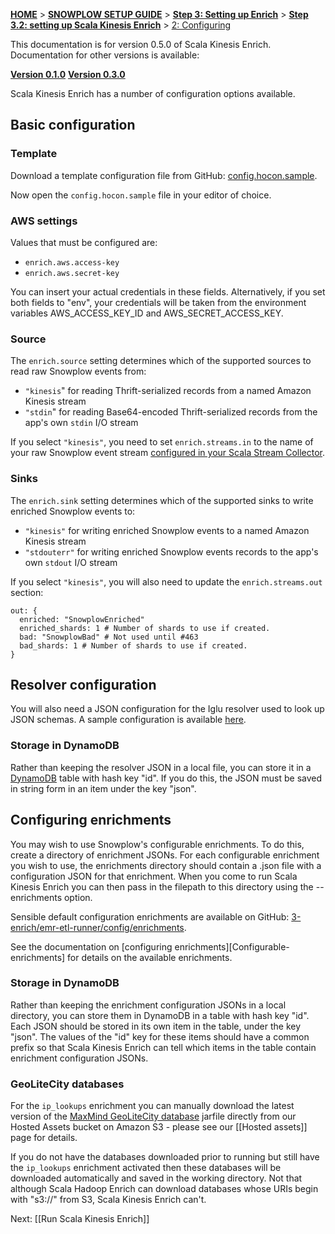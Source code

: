 <a name="top" />

[**HOME**](Home) > [**SNOWPLOW SETUP GUIDE**](Setting-up-Snowplow) > [**Step 3: Setting up Enrich**](Setting-up-enrich) > [**Step 3.2: setting up Scala Kinesis Enrich**](Setting-up-Scala-Kinesis-Enrich) > [2: Configuring](Configuring-Scala-Kinesis-Enrich)

This documentation is for version 0.5.0 of Scala Kinesis Enrich. Documentation for other versions is available:

**[Version 0.1.0][v0.1]**
**[Version 0.3.0][v0.3]**

Scala Kinesis Enrich has a number of configuration options available.

## Basic configuration

### Template

Download a template configuration file from GitHub: [config.hocon.sample][app-conf].

Now open the `config.hocon.sample` file in your editor of choice.

### AWS settings

Values that must be configured are:

+ `enrich.aws.access-key`
+ `enrich.aws.secret-key`

You can insert your actual credentials in these fields. Alternatively, if you set both fields to "env", your credentials will be taken from the environment variables AWS_ACCESS_KEY_ID and AWS_SECRET_ACCESS_KEY.

### Source

The `enrich.source` setting determines which of the supported sources to read raw Snowplow events from:

+ `"kinesis`" for reading Thrift-serialized records from a named Amazon Kinesis stream
+ `"stdin`" for reading Base64-encoded Thrift-serialized records from the app's own `stdin` I/O stream

If you select `"kinesis"`, you need to set `enrich.streams.in` to the name of your raw Snowplow event stream [configured in your Scala Stream Collector](Configure-the-Scala-Stream-Collector).

### Sinks

The `enrich.sink` setting determines which of the supported sinks to write enriched Snowplow events to:

+ `"kinesis"` for writing enriched Snowplow events to a named Amazon Kinesis stream
+ `"stdouterr"` for writing enriched Snowplow events records to the app's own `stdout` I/O stream

If you select `"kinesis"`, you will also need to update the `enrich.streams.out` section:

```
out: {
  enriched: "SnowplowEnriched"
  enriched_shards: 1 # Number of shards to use if created.
  bad: "SnowplowBad" # Not used until #463
  bad_shards: 1 # Number of shards to use if created.
}
```

## Resolver configuration

You will also need a JSON configuration for the Iglu resolver used to look up JSON schemas. A sample configuration is available [here][resolver.json.sample].

### Storage in DynamoDB

Rather than keeping the resolver JSON in a local file, you can store it in a [DynamoDB][ddb] table with hash key "id". If you do this, the JSON must be saved in string form in an item under the key "json".

 ## Configuring enrichments

You may wish to use Snowplow's configurable enrichments. To do this, create a directory of enrichment JSONs. For each configurable enrichment you wish to use, the enrichments directory should contain a .json file with a configuration JSON for that enrichment. When you come to run Scala Kinesis Enrich you can then pass in the filepath to this directory using the --enrichments option.

Sensible default configuration enrichments are available on GitHub: [3-enrich/emr-etl-runner/config/enrichments][enrichment-json-examples].

See the documentation on [configuring enrichments][Configurable-enrichments] for details on the available enrichments.

### Storage in DynamoDB

Rather than keeping the enrichment configuration JSONs in a local directory, you can store them in DynamoDB in a table with hash key "id". Each JSON should be stored in its own item in the table, under the key "json". The values of the "id" key for these items should have a common prefix so that Scala Kinesis Enrich can tell which items in the table contain enrichment configuration JSONs.

### GeoLiteCity databases

For the `ip_lookups` enrichment you can manually download the latest version of the [MaxMind GeoLiteCity database][geolite] jarfile directly from our Hosted Assets bucket on Amazon S3 - please see our [[Hosted assets]] page for details.

If you do not have the databases downloaded prior to running but still have the `ip_lookups` enrichment activated then these databases will be downloaded automatically and saved in the working directory. Not that although Scala Hadoop Enrich can download databases whose URIs begin with "s3://" from S3, Scala Kinesis Enrich can't.

Next: [[Run Scala Kinesis Enrich]]

[v0.1]: https://github.com/snowplow/snowplow/wiki/Configure-Scala-Kinesis-Enrich-v0.1
[v0.3]: https://github.com/snowplow/snowplow/wiki/Configure-Scala-Kinesis-Enrich-v0.3
[geolite]: http://dev.maxmind.com/geoip/legacy/geolite/?rld=snowplow
[app-conf]: https://github.com/snowplow/snowplow/blob/r65-scarlet-rosefinch/3-enrich/scala-kinesis-enrich/src/main/resources/config.hocon.sample
[enrichment-json-examples]: https://github.com/snowplow/snowplow/tree/master/3-enrich/emr-etl-runner/config/enrichments
[configuring-enrichments]: https://github.com/snowplow/snowplow/wiki/5-Configuring-enrichments#template
[resolver.json.sample]: https://github.com/snowplow/snowplow/blob/master/3-enrich/scala-kinesis-enrich/src/main/resources/resolver.json.sample
[ddb]: http://aws.amazon.com/dynamodb/
